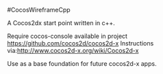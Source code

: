 #CocosWireframeCpp

A Cocos2dx start point written in c++.

Require cocos-console available in project https://github.com/cocos2d/cocos2d-x Instructions via:http://www.cocos2d-x.org/wiki/Cocos2d-x

Use as a base foundation for future cocos2d-x apps.


